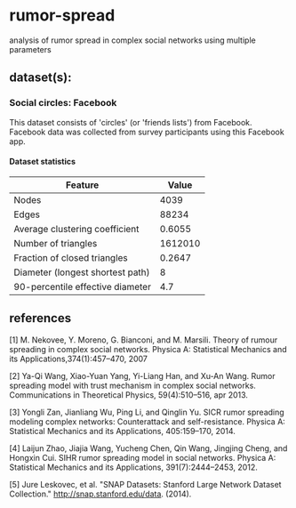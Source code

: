 # rumor-spread
analysis of rumor spread in complex social networks using multiple parameters 

## dataset(s):
### Social circles: Facebook
This dataset consists of 'circles' (or 'friends lists') from Facebook. Facebook data was collected from survey participants using this Facebook app. 

#### Dataset statistics

| Feature | Value |
| --- | ----------- |
| Nodes |	4039 |
| Edges |	88234 |
| Average clustering coefficient |	0.6055 |
| Number of triangles |	1612010 |
| Fraction of closed triangles |	0.2647 |
| Diameter (longest shortest path) |	8 |
| 90-percentile effective diameter |	4.7 |

## references 
[1] M. Nekovee, Y. Moreno, G. Bianconi, and M. Marsili. Theory of rumour spreading in complex social networks. Physica A: Statistical Mechanics and its Applications,374(1):457–470, 2007

[2] Ya-Qi Wang, Xiao-Yuan Yang, Yi-Liang Han, and Xu-An Wang. Rumor spreading model with trust mechanism in complex social networks. Communications in Theoretical Physics, 59(4):510–516, apr 2013.

[3] Yongli Zan, Jianliang Wu, Ping Li, and Qinglin Yu. SICR rumor spreading modeling complex networks: Counterattack and self-resistance. Physica A: Statistical Mechanics and its Applications, 405:159–170, 2014.

[4] Laijun Zhao, Jiajia Wang, Yucheng Chen, Qin Wang, Jingjing Cheng, and Hongxin Cui. SIHR rumor spreading model in social networks. Physica A: Statistical Mechanics and its Applications, 391(7):2444–2453, 2012.

[5] Jure Leskovec, et al. "SNAP Datasets: Stanford Large Network Dataset Collection." http://snap.stanford.edu/data. (2014).
